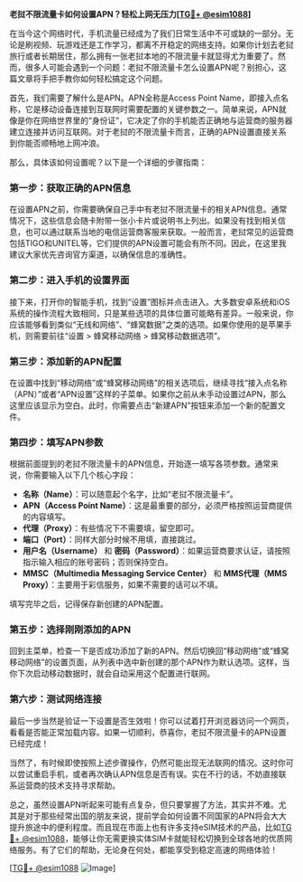 **老挝不限流量卡如何设置APN？轻松上网无压力[[TG💪+ @esim1088](https://t.me/s/esim1088)]**

在当今这个网络时代，手机流量已经成为了我们日常生活中不可或缺的一部分。无论是刷视频、玩游戏还是工作学习，都离不开稳定的网络支持。如果你计划去老挝旅行或者长期居住，那么拥有一张老挝本地的不限流量卡就显得尤为重要了。然而，很多人可能会遇到一个问题：老挝不限流量卡怎么设置APN呢？别担心，这篇文章将手把手教你如何轻松搞定这个问题。

首先，我们需要了解什么是APN。APN全称是Access Point Name，即接入点名称，它是移动设备连接到互联网时需要配置的关键参数之一。简单来说，APN就像是你在网络世界里的“身份证”，它决定了你的手机能否正确地与运营商的服务器建立连接并访问互联网。对于老挝的不限流量卡而言，正确的APN设置直接关系到你能否顺畅地上网冲浪。

那么，具体该如何设置呢？以下是一个详细的步骤指南：

### 第一步：获取正确的APN信息

在设置APN之前，你需要确保自己手中有老挝不限流量卡的相关APN信息。通常情况下，这些信息会随卡附带一张小卡片或说明书上列出。如果没有找到相关信息，也可以通过联系当地的电信运营商客服来获取。一般而言，老挝常见的运营商包括TIGO和UNITEL等，它们提供的APN设置可能会有所不同。因此，在这里我建议大家优先咨询官方渠道，以确保信息的准确性。

### 第二步：进入手机的设置界面

接下来，打开你的智能手机，找到“设置”图标并点击进入。大多数安卓系统和iOS系统的操作流程大致相同，只是某些选项的具体位置可能略有差异。一般来说，你应该能够看到类似“无线和网络”、“蜂窝数据”之类的选项。如果你使用的是苹果手机，则需要前往“设置 > 蜂窝移动网络 > 蜂窝移动数据选项”。

### 第三步：添加新的APN配置

在设置中找到“移动网络”或“蜂窝移动网络”的相关选项后，继续寻找“接入点名称（APN）”或者“APN设置”这样的子菜单。如果你之前从未手动设置过APN，那么这里应该显示为空白。此时，你需要点击“新建APN”按钮来添加一个新的配置文件。

### 第四步：填写APN参数

根据前面提到的老挝不限流量卡的APN信息，开始逐一填写各项参数。通常来说，你需要输入以下几个核心字段：

- **名称（Name）**：可以随意起个名字，比如“老挝不限流量卡”。
- **APN（Access Point Name）**：这是最重要的部分，必须严格按照运营商提供的内容填写。
- **代理（Proxy）**：有些情况下不需要填，留空即可。
- **端口（Port）**：同样大部分时候不用填，直接跳过。
- **用户名（Username）** 和 **密码（Password）**：如果运营商要求认证，请按照指示输入相应的账号密码；否则保持空白。
- **MMSC（Multimedia Messaging Service Center）** 和 **MMS代理（MMS Proxy）**：主要用于彩信服务，如果不需要的话可以不填。

填写完毕之后，记得保存新创建的APN配置。

### 第五步：选择刚刚添加的APN

回到主菜单，检查一下是否成功添加了新的APN。然后切换回“移动网络”或“蜂窝移动网络”的设置页面，从列表中选中新创建的那个APN作为默认选项。这样，当你下次启动移动数据时，就会自动采用这个配置进行联网。

### 第六步：测试网络连接

最后一步当然是验证一下设置是否生效啦！你可以试着打开浏览器访问一个网页，看看是否能正常加载内容。如果一切顺利，恭喜你，老挝不限流量卡的APN设置已经完成！

当然了，有时候即使按照上述步骤操作，仍然可能出现无法联网的情况。这时你可以尝试重启手机，或者再次确认APN信息是否有误。实在不行的话，不妨直接联系运营商的技术支持寻求帮助。

总之，虽然设置APN听起来可能有点复杂，但只要掌握了方法，其实并不难。尤其是对于那些经常出国的朋友来说，提前学会如何设置不同国家的APN将会大大提升旅途中的便利程度。而且现在市面上也有许多支持eSIM技术的产品，比如[TG💪+ @esim1088](https://t.me/s/esim1088)，能够让你无需更换实体SIM卡就能轻松切换到全球各地的优质网络服务。有了它们的帮助，无论身在何处，都能享受到稳定高速的网络体验！

[[TG💪+ @esim1088](https://t.me/s/esim1088) ![Image](https://i.postimg.cc/4NQfJmqS/Snipaste-2025-05-13-00-14-12.png)]